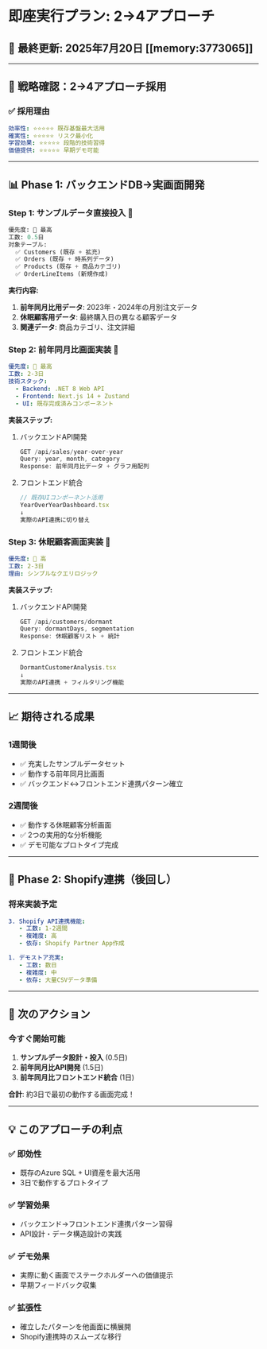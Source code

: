 # 即座実行プラン: 2→4アプローチ

## 📅 最終更新: 2025年7月20日 [[memory:3773065]]

---

## 🎯 **戦略確認：2→4アプローチ採用**

### **✅ 採用理由**
```yaml
効率性: ⭐⭐⭐⭐⭐ 既存基盤最大活用
確実性: ⭐⭐⭐⭐⭐ リスク最小化
学習効果: ⭐⭐⭐⭐⭐ 段階的技術習得
価値提供: ⭐⭐⭐⭐⭐ 早期デモ可能
```

---

## 📊 **Phase 1: バックエンドDB→実画面開発**

### **Step 1: サンプルデータ直接投入 🔄**
```sql
優先度: 🥇 最高
工数: 0.5日
対象テーブル:
  ✅ Customers (既存 + 拡充)
  ✅ Orders (既存 + 時系列データ)
  ✅ Products (既存 + 商品カテゴリ)
  ✅ OrderLineItems (新規作成)
```

**実行内容:**
1. **前年同月比用データ**: 2023年・2024年の月別注文データ
2. **休眠顧客用データ**: 最終購入日の異なる顧客データ
3. **関連データ**: 商品カテゴリ、注文詳細

### **Step 2: 前年同月比画面実装 🚀**
```yaml
優先度: 🥇 最高
工数: 2-3日
技術スタック:
  - Backend: .NET 8 Web API
  - Frontend: Next.js 14 + Zustand
  - UI: 既存完成済みコンポーネント
```

**実装ステップ:**
1. バックエンドAPI開発
   ```csharp
   GET /api/sales/year-over-year
   Query: year, month, category
   Response: 前年同月比データ + グラフ用配列
   ```

2. フロントエンド統合
   ```typescript
   // 既存UIコンポーネント活用
   YearOverYearDashboard.tsx
   ↓
   実際のAPI連携に切り替え
   ```

### **Step 3: 休眠顧客画面実装 🎯**
```yaml
優先度: 🥈 高
工数: 2-3日  
理由: シンプルなクエリロジック
```

**実装ステップ:**
1. バックエンドAPI開発
   ```csharp
   GET /api/customers/dormant
   Query: dormantDays, segmentation
   Response: 休眠顧客リスト + 統計
   ```

2. フロントエンド統合
   ```typescript
   DormantCustomerAnalysis.tsx
   ↓
   実際のAPI連携 + フィルタリング機能
   ```

---

## 📈 **期待される成果**

### **1週間後**
- ✅ 充実したサンプルデータセット
- ✅ 動作する前年同月比画面
- ✅ バックエンド↔フロントエンド連携パターン確立

### **2週間後**
- ✅ 動作する休眠顧客分析画面
- ✅ 2つの実用的な分析機能
- ✅ デモ可能なプロトタイプ完成

---

## 🔄 **Phase 2: Shopify連携（後回し）**

### **将来実装予定**
```yaml
3. Shopify API連携機能:
   - 工数: 1-2週間
   - 複雑度: 高
   - 依存: Shopify Partner App作成

1. デモストア充実:
   - 工数: 数日
   - 複雑度: 中
   - 依存: 大量CSVデータ準備
```

---

## 🚀 **次のアクション**

### **今すぐ開始可能**
1. **サンプルデータ設計・投入** (0.5日)
2. **前年同月比API開発** (1.5日)
3. **前年同月比フロントエンド統合** (1日)

**合計**: 約3日で最初の動作する画面完成！

---

## 💡 **このアプローチの利点**

### **✅ 即効性**
- 既存のAzure SQL + UI資産を最大活用
- 3日で動作するプロトタイプ

### **✅ 学習効果**
- バックエンド→フロントエンド連携パターン習得
- API設計・データ構造設計の実践

### **✅ デモ効果**
- 実際に動く画面でステークホルダーへの価値提示
- 早期フィードバック収集

### **✅ 拡張性**
- 確立したパターンを他画面に横展開
- Shopify連携時のスムーズな移行 